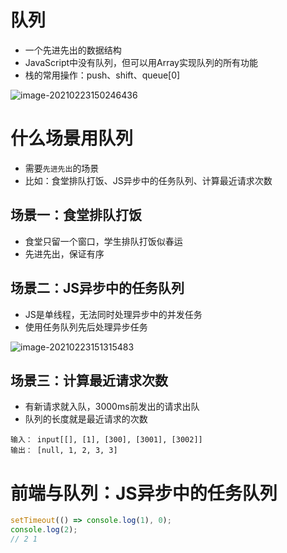 # 队列

- 一个先进先出的数据结构
- JavaScript中没有队列，但可以用Array实现队列的所有功能
- 栈的常用操作：push、shift、queue[0]



![image-20210223150246436](https://gitee.com/blog2/blog/raw/master/images/image-20210223150246436.png)

# 什么场景用队列

- 需要`先进先出`的场景
- 比如：食堂排队打饭、JS异步中的任务队列、计算最近请求次数

## 场景一：食堂排队打饭

- 食堂只留一个窗口，学生排队打饭似春运
- 先进先出，保证有序

## 场景二：JS异步中的任务队列

- JS是单线程，无法同时处理异步中的并发任务
- 使用任务队列先后处理异步任务

![image-20210223151315483](https://gitee.com/blog2/blog/raw/master/images/image-20210223151315483.png)

## 场景三：计算最近请求次数

- 有新请求就入队，3000ms前发出的请求出队
- 队列的长度就是最近请求的次数

```
输入： input[[], [1], [300], [3001], [3002]]
输出： [null, 1, 2, 3, 3]
```

# 前端与队列：JS异步中的任务队列

```javascript
setTimeout(() => console.log(1), 0);
console.log(2);
// 2 1
```

